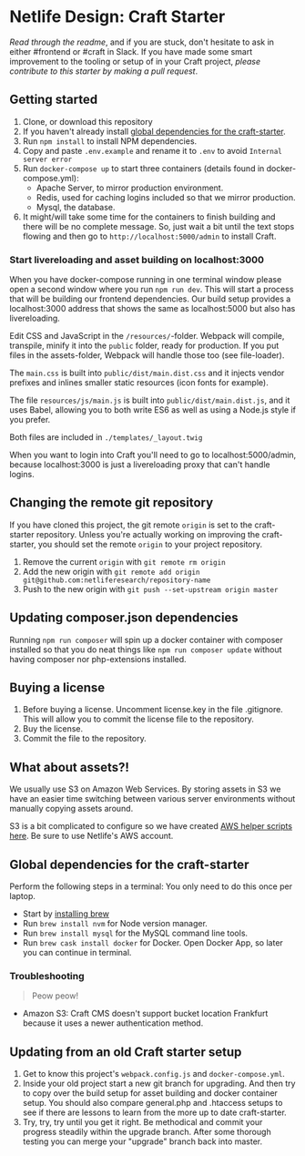 # Netlife Design: Craft Starter

_Read through the readme_, and if you are stuck, don't hesitate to ask in either #frontend or #craft in Slack. If you have made some smart improvement to the tooling or setup of in your Craft project, _please contribute to this starter by making a pull request_.

## Getting started

1.  Clone, or download this repository
1.  If you haven't already install [global dependencies for the craft-starter](#global-deps).
1.  Run `npm install` to install NPM dependencies.
1.  Copy and paste `.env.example` and rename it to `.env` to avoid `Internal server error`
1.  Run `docker-compose up` to start three containers (details found in docker-compose.yml):
    - Apache Server, to mirror production environment.
    - Redis, used for caching logins included so that we mirror production.
    - Mysql, the database.
1.  It might/will take some time for the containers to finish building and there will be no complete message. So, just wait a bit until the text stops flowing and then go to `http://localhost:5000/admin` to install Craft.

### Start livereloading and asset building on localhost:3000

When you have docker-compose running in one terminal window please open a second window where you run `npm run dev`. This will start a process that will be building our frontend dependencies. Our build setup provides a localhost:3000 address that shows the same as localhost:5000 but also has livereloading.

Edit CSS and JavaScript in the `/resources/`-folder. Webpack will compile, transpile, minify it into the `public` folder, ready for production. If you put files in the assets-folder, Webpack will handle those too (see file-loader).

The `main.css` is built into `public/dist/main.dist.css` and it injects vendor prefixes and inlines smaller static resources (icon fonts for example).

The file `resources/js/main.js` is built into `public/dist/main.dist.js`, and it uses Babel, allowing you to both write ES6 as well as using a Node.js style if you prefer.

Both files are included in `./templates/_layout.twig`

When you want to login into Craft you'll need to go to localhost:5000/admin, because localhost:3000 is just a livereloading proxy that can't handle logins.

## Changing the remote git repository

If you have cloned this project, the git remote `origin` is set to the craft-starter repository. Unless you're actually working on improving the craft-starter, you should set the remote `origin` to your project repository.

1.  Remove the current `origin` with `git remote rm origin`
2.  Add the new origin with `git remote add origin git@github.com:netliferesearch/repository-name`
3.  Push to the new origin with `git push --set-upstream origin master`

## Updating composer.json dependencies

Running `npm run composer` will spin up a docker container with composer installed so that you do neat things like `npm run composer update` without having composer nor php-extensions installed.

## Buying a license

1.  Before buying a license. Uncomment license.key in the file .gitignore. This will allow you to commit the license file to the repository.
2.  Buy the license.
3.  Commit the file to the repository.

## What about assets?!

We usually use S3 on Amazon Web Services. By storing assets in S3 we have an easier time switching between various server environments without manually copying assets around.

S3 is a bit complicated to configure so we have created [AWS helper scripts here](https://github.com/netliferesearch/aws-helper-scripts). Be sure to use Netlife's AWS account.

## <a name="global-deps"></a> Global dependencies for the craft-starter

Perform the following steps in a terminal: You only need to do this once per laptop.

- Start by [installing brew](https://brew.sh/)
- Run `brew install nvm` for Node version manager.
- Run `brew install mysql` for the MySQL command line tools.
- Run `brew cask install docker` for Docker. Open Docker App, so later you can continue in terminal.

### Troubleshooting

> Peow peow!

- Amazon S3: Craft CMS doesn't support bucket location Frankfurt because it uses a newer authentication method.

## Updating from an old Craft starter setup

1.  Get to know this project's `webpack.config.js` and `docker-compose.yml`.
2.  Inside your old project start a new git branch for upgrading. And then try to copy over the build setup for asset building and docker container setup. You should also compare general.php and .htaccess setups to see if there are lessons to learn from the more up to date craft-starter.
3.  Try, try, try until you get it right. Be methodical and commit your progress steadily within the upgrade branch. After some thorough testing you can merge your "upgrade" branch back into master.
